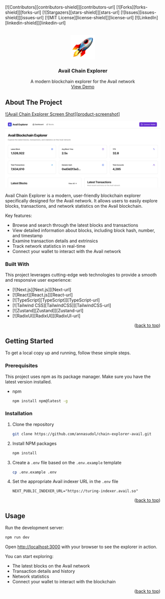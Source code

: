 <!-- Improved compatibility of back to top link: See: https://github.com/othneildrew/Best-README-Template/pull/73 -->
<a id="readme-top"></a>

<!-- PROJECT SHIELDS -->
[![Contributors][contributors-shield]][contributors-url]
[![Forks][forks-shield]][forks-url]
[![Stargazers][stars-shield]][stars-url]
[![Issues][issues-shield]][issues-url]
[![MIT License][license-shield]][license-url]
[![LinkedIn][linkedin-shield]][linkedin-url]

<!-- PROJECT LOGO -->
<br />
<div align="center">
  <a href="https://github.com/annasudol/chain-explorer-avail">
    <img src="public/avail-logo.png" alt="Logo" width="80" height="80">
  </a>

  <h3 align="center">Avail Chain Explorer</h3>

  <p align="center">
    A modern blockchain explorer for the Avail network
    <br />
    <a href="https://github.com/annasudol/chain-explorer-avail">View Demo</a>
  </p>
</div>


<!-- ABOUT THE PROJECT -->
## About The Project

[![Avail Chain Explorer Screen Shot][product-screenshot]](https://chain-explorer-avail.netlify.app/)

<div align="center">
  <img src="public/images/og-image.png" alt="Avail Chain Explorer" width="600">
</div>

Avail Chain Explorer is a modern, user-friendly blockchain explorer specifically designed for the Avail network. It allows users to easily explore blocks, transactions, and network statistics on the Avail blockchain.

Key features:
* Browse and search through the latest blocks and transactions
* View detailed information about blocks, including block hash, number, and timestamp
* Examine transaction details and extrinsics
* Track network statistics in real-time
* Connect your wallet to interact with the Avail network

### Built With

This project leverages cutting-edge web technologies to provide a smooth and responsive user experience:

* [![Next.js][Next.js]][Next-url]
* [![React][React.js]][React-url]
* [![TypeScript][TypeScript]][TypeScript-url]
* [![Tailwind CSS][TailwindCSS]][TailwindCSS-url]
* [![Zustand][Zustand]][Zustand-url]
* [![RadixUI][RadixUI]][RadixUI-url]

<p align="right">(<a href="#readme-top">back to top</a>)</p>

<!-- GETTING STARTED -->
## Getting Started

To get a local copy up and running, follow these simple steps.

### Prerequisites

This project uses npm as its package manager. Make sure you have the latest version installed.
* npm
  ```sh
  npm install npm@latest -g
  ```

### Installation

1. Clone the repository
   ```sh
   git clone https://github.com/annasudol/chain-explorer-avail.git
   ```
2. Install NPM packages
   ```sh
   npm install
   ```
3. Create a `.env` file based on the `.env.example` template
   ```sh
   cp .env.example .env
   ```
4. Set the appropriate Avail indexer URL in the `.env` file
   ```
   NEXT_PUBLIC_INDEXER_URL="https://turing-indexer.avail.so"
   ```

<p align="right">(<a href="#readme-top">back to top</a>)</p>

<!-- USAGE EXAMPLES -->
## Usage

Run the development server:

```sh
npm run dev
```

Open [http://localhost:3000](http://localhost:3000) with your browser to see the explorer in action.

You can start exploring:
- The latest blocks on the Avail network
- Transaction details and history
- Network statistics
- Connect your wallet to interact with the blockchain



<p align="right">(<a href="#readme-top">back to top</a>)</p>
